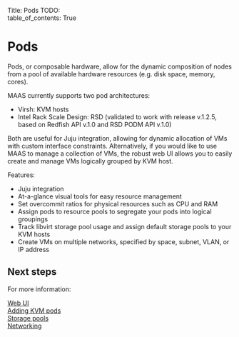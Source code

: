 Title: Pods
TODO:  
table_of_contents: True

# Pods

Pods, or composable hardware, allow for the dynamic composition of nodes from a
pool of available hardware resources (e.g. disk space, memory, cores).

MAAS currently supports two pod architectures:

- Virsh: KVM hosts
- Intel Rack Scale Design: RSD (validated to work with release v.1.2.5, based on
  Redfish API v.1.0 and RSD PODM API v.1.0)

Both are useful for Juju integration, allowing for dynamic allocation of VMs
with custom interface constraints.  Alternatively, if you would like to use MAAS
to manage a collection of VMs, the robust web UI allows you to easily create and
manage VMs logically grouped by KVM host.

Features:

- Juju integration
- At-a-glance visual tools for easy resource management
- Set overcommit ratios for physical resources such as CPU and RAM
- Assign pods to resource pools to segregate your pods into logical groupings
- Track libvirt storage pool usage and assign default storage pools to your
  KVM hosts
- Create VMs on multiple networks, specified by space, subnet, VLAN, or IP
  address

## Next steps

For more information:

[Web UI][webui]  
[Adding KVM pods][addingkvmpods]  
[Storage pools][storagepools]  
[Networking][networking]  

<!-- LINKS -->

[addingkvmpods]: manage-kvm-pods-add.md
[storagepools]: manage-kvm-pods-storage-pools.md
[networking]: manage-kvm-pods-networking.md
[webui]: manage-kvm-pods-webui.md


